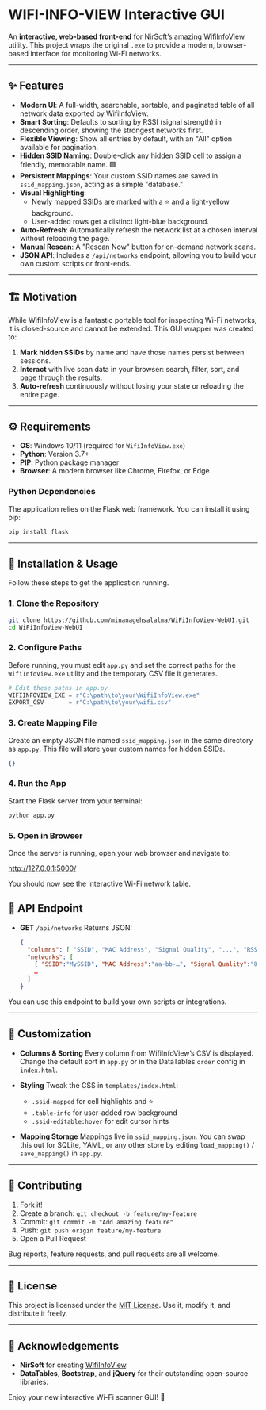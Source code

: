
# WIFI-INFO-VIEW Interactive GUI

An **interactive, web-based front-end** for NirSoft’s amazing [WifiInfoView](https://www.nirsoft.net/utils/wifi_information_view.html) utility. This project wraps the original `.exe` to provide a modern, browser-based interface for monitoring Wi-Fi networks.

-----

## ✨ Features

  * **Modern UI**: A full-width, searchable, sortable, and paginated table of all network data exported by WifiInfoView.
  * **Smart Sorting**: Defaults to sorting by RSSI (signal strength) in descending order, showing the strongest networks first.
  * **Flexible Viewing**: Show all entries by default, with an "All" option available for pagination.
  * **Hidden SSID Naming**: Double-click any hidden SSID cell to assign a friendly, memorable name. 🟩
  * **Persistent Mappings**: Your custom SSID names are saved in `ssid_mapping.json`, acting as a simple "database."
  * **Visual Highlighting**:
      * Newly mapped SSIDs are marked with a ⭐ and a light-yellow background.
      * User-added rows get a distinct light-blue background.
  * **Auto-Refresh**: Automatically refresh the network list at a chosen interval without reloading the page.
  * **Manual Rescan**: A "Rescan Now" button for on-demand network scans.
  * **JSON API**: Includes a `/api/networks` endpoint, allowing you to build your own custom scripts or front-ends.

-----

## 🏗️ Motivation

While WifiInfoView is a fantastic portable tool for inspecting Wi-Fi networks, it is closed-source and cannot be extended. This GUI wrapper was created to:

1.  **Mark hidden SSIDs** by name and have those names persist between sessions.
2.  **Interact** with live scan data in your browser: search, filter, sort, and page through the results.
3.  **Auto-refresh** continuously without losing your state or reloading the entire page.

-----

## ⚙️ Requirements

  * **OS**: Windows 10/11 (required for `WifiInfoView.exe`)
  * **Python**: Version 3.7+
  * **PIP**: Python package manager
  * **Browser**: A modern browser like Chrome, Firefox, or Edge.

### Python Dependencies

The application relies on the Flask web framework. You can install it using pip:

```bash
pip install flask
```

-----

## 🚀 Installation & Usage

Follow these steps to get the application running.

### 1\. Clone the Repository

```bash
git clone https://github.com/minanagehsalalma/WiFiInfoView-WebUI.git
cd WiFiInfoView-WebUI
```

### 2\. Configure Paths

Before running, you must edit `app.py` and set the correct paths for the `WifiInfoView.exe` utility and the temporary CSV file it generates.

```python
# Edit these paths in app.py
WIFIINFOVIEW_EXE = r"C:\path\to\your\WifiInfoView.exe"
EXPORT_CSV       = r"C:\path\to\your\wifi.csv"
```

### 3\. Create Mapping File

Create an empty JSON file named `ssid_mapping.json` in the same directory as `app.py`. This file will store your custom names for hidden SSIDs.

```json
{}
```

### 4\. Run the App

Start the Flask server from your terminal:

```bash
python app.py
```

### 5\. Open in Browser

Once the server is running, open your web browser and navigate to:

http://127.0.0.1:5000/

You should now see the interactive Wi-Fi network table.

## 📡 API Endpoint

* **GET** `/api/networks`
  Returns JSON:

  ```json
  {
    "columns": [ "SSID", "MAC Address", "Signal Quality", "...", "RSSI", … ],
    "networks": [
      { "SSID":"MySSID", "MAC Address":"aa-bb-…", "Signal Quality":"85", "…": "...", "__hidden":false, "__mapped":false, "__mac":"aa-bb-…"},
      …
    ]
  }
  ```

You can use this endpoint to build your own scripts or integrations.

---

## 🎨 Customization

* **Columns & Sorting**
  Every column from WifiInfoView’s CSV is displayed. Change the default sort in `app.py` or in the DataTables `order` config in `index.html`.

* **Styling**
  Tweak the CSS in `templates/index.html`:

  * `.ssid-mapped` for cell highlights and ⭐
  * `.table-info` for user-added row background
  * `.ssid-editable:hover` for edit cursor hints

* **Mapping Storage**
  Mappings live in `ssid_mapping.json`. You can swap this out for SQLite, YAML, or any other store by editing `load_mapping()` / `save_mapping()` in `app.py`.

---

## 🤝 Contributing

1. Fork it!
2. Create a branch: `git checkout -b feature/my-feature`
3. Commit: `git commit -m "Add amazing feature"`
4. Push: `git push origin feature/my-feature`
5. Open a Pull Request

Bug reports, feature requests, and pull requests are all welcome.

---

## 📄 License

This project is licensed under the [MIT License](LICENSE). Use it, modify it, and distribute it freely.

---

## 🙏 Acknowledgements

* **NirSoft** for creating [WifiInfoView](https://www.nirsoft.net/utils/wifi_information_view.html).
* **DataTables**, **Bootstrap**, and **jQuery** for their outstanding open-source libraries.

Enjoy your new interactive Wi-Fi scanner GUI! 🚀
